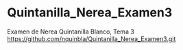 # Quintanilla_Nerea_Examen3
Examen de Nerea Quintanilla Blanco, Tema 3
https://github.com/nquinbla/Quintanilla_Nerea_Examen3.git